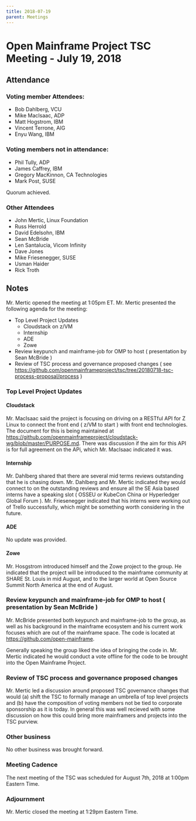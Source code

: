 ```yaml
---
title: 2018-07-19
parent: Meetings
---
```

# Open Mainframe Project TSC Meeting - July 19, 2018

## Attendance

### Voting member Attendees:

* Bob Dahlberg, VCU
* Mike MacIsaac, ADP
* Matt Hogstrom, IBM
* Vincent Terrone, AIG
* Enyu Wang, IBM

### Voting members not in attendance:

* Phil Tully, ADP
* James Caffrey, IBM
* Gregory MacKinnon, CA Technologies
* Mark Post, SUSE

Quorum achieved.

### Other Attendees

* John Mertic, Linux Foundation
* Russ Herrold
* David Edelsohn, IBM
* Sean McBride
* Len Santalucia, Vicom Infinity
* Dave Jones
* Mike Friesenegger, SUSE
* Usman Haider
* Rick Troth

## Notes

Mr. Mertic opened the meeting at 1:05pm ET. Mr. Mertic presented the following agenda for the meeting:

* Top Level Project Updates
  * Cloudstack on z/VM
  * Internship
  * ADE
  * Zowe
* Review keypunch and mainframe-job for OMP to host ( presentation by Sean McBride )
* Review of TSC process and governance proposed changes ( see https://github.com/openmainframeproject/tsc/tree/20180718-tsc-process-proposal/process )

### Top Level Project Updates

#### Cloudstack

Mr. MacIsaac said the project is focusing on driving on a RESTful API for Z Linux to connect the front end ( z/VM to start ) with front end technologies. The document for this is being maintained at https://github.com/openmainframeproject/cloudstack-wg/blob/master/PURPOSE.md. There was discussion if the aim for this API is for full agreement on the APi, which Mr. MacIsaac indicated it was.

#### Internship

Mr. Dahlberg shared that there are several mid terms reviews outstanding that he is chasing down. Mr. Dahlberg and Mr. Mertic indicated they would connect to on the outstanding reviews and ensure all the SE Asia based interns have a speaking slot ( OSSEU or KubeCon China or Hyperledger Global Forum ). Mr. Friesenegger indicated that his interns were working out of Trello successfully, which might be something worth considering in the future.

#### ADE

No update was provided.

#### Zowe

Mr. Hosgstrom introduced himself and the Zowe project to the group. He indicated that the project will be introduced to the mainframe community at SHARE St. Louis in mid August, and to the larger world at Open Source Summit North America at the end of August.

### Review keypunch and mainframe-job for OMP to host ( presentation by Sean McBride )

Mr. McBride presented both keypunch and mainframe-job to the group, as well as his background in the mainframe ecosystem and his current work focuses which are out of the mainframe space. The code is located at https://github.com/open-mainframe.

Generally speaking the group liked the idea of bringing the code in. Mr. Mertic indicated he would conduct a vote offline for the code to be brought into the Open Mainframe Project.

### Review of TSC process and governance proposed changes

Mr. Mertic led a discussion around proposed TSC governance changes that would (a) shift the TSC to formally manage an umbrella of top level projects and (b) have the composition of voting members not be tied to corporate sponsorship as it is today. In general this was well recieved with some discussion on how this could bring more mainframers and projects into the TSC purview.

### Other business

No other business was brought forward.

### Meeting Cadence

The next meeting of the TSC was scheduled for August 7th, 2018 at 1:00pm Eastern Time.

### Adjournment

Mr. Mertic closed the meeting at 1:29pm Eastern Time.
